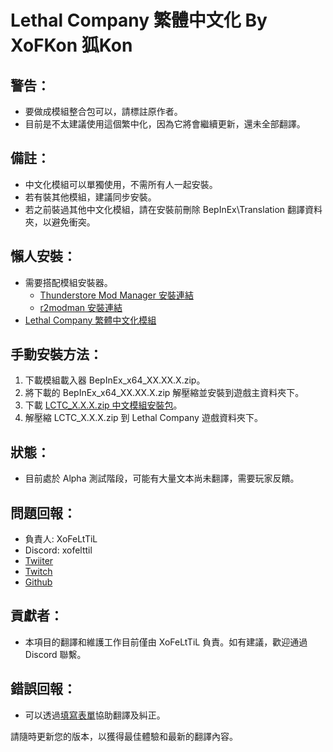 # Lethal Company 繁體中文化 By XoFKon 狐Kon

## **警告：**
- 要做成模組整合包可以，請標註原作者。
- 目前是不太建議使用這個繁中化，因為它將會繼續更新，還未全部翻譯。

## **備註：**
- 中文化模組可以單獨使用，不需所有人一起安裝。
- 若有裝其他模組，建議同步安裝。
- 若之前裝過其他中文化模組，請在安裝前刪除 BepInEx\Translation 翻譯資料夾，以避免衝突。

## **懶人安裝：**
- 需要搭配模組安裝器。
  - [Thunderstore Mod Manager 安裝連結](https://www.overwolf.com/app/Thunderstore-Thunderstore_Mod_Manager)
  - [r2modman 安裝連結](https://thunderstore.io/package/ebkr/r2modman/)
- [Lethal Company 繁體中文化模組](https://thunderstore.io/c/lethal-company/p/XoFKon/Lethal_Company_Traditional_Chinese_Localization/)

## **手動安裝方法：**
1. 下載模組載入器 BepInEx_x64_XX.XX.X.zip。
2. 將下載的 BepInEx_x64_XX.XX.X.zip 解壓縮並安裝到遊戲主資料夾下。
3. 下載 [LCTC_X.X.X.zip 中文模組安裝包](https://github.com/XoF-eLtTiL/Lethal_Company_Traditional_Chinese_Localization/releases/latest)。
4. 解壓縮 LCTC_X.X.X.zip 到 Lethal Company 遊戲資料夾下。

## **狀態：**
- 目前處於 Alpha 測試階段，可能有大量文本尚未翻譯，需要玩家反饋。

## **問題回報：**
- 負責人: XoFeLtTiL
- Discord: xofelttil
- [Twiiter](https://www.twitch.tv/xofkon)
- [Twitch](https://twitter.com/XoF_eLtTiL)
- [Github](https://github.com/XoF-eLtTiL)

## **貢獻者：**
- 本項目的翻譯和維護工作目前僅由 XoFeLtTiL 負責。如有建議，歡迎通過 Discord 聯繫。

## **錯誤回報：**
- 可以透過[填寫表單](https://docs.google.com/forms/d/e/1FAIpQLScSK-KYCY60u2rfJnsGh68rE7QvVuDsz5H1Qxt4bIMs2x5BGg/viewform?usp=sf_link)協助翻譯及糾正。

請隨時更新您的版本，以獲得最佳體驗和最新的翻譯內容。
